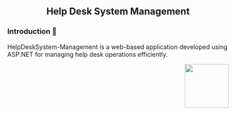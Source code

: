 <h2 align="center">Help Desk System Management</h2>

<h3> Introduction 📒 </h3>
<p>HelpDeskSystem-Management is a web-based application developed using ASP.NET for managing help desk operations efficiently.</p>
<img align="right" height="100" src="https://tenor.com/be73b"/>

